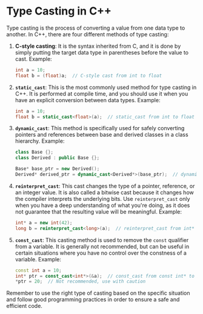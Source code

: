 # Type Casting in C++

Type casting is the process of converting a value from one data type to another. In C++, there are four different methods of type casting:

1. **C-style casting**: It is the syntax inherited from C, and it is done by simply putting the target data type in parentheses before the value to cast.
   Example:
   ```cpp
   int a = 10;
   float b = (float)a;  // C-style cast from int to float
   ```

2. **`static_cast`**: This is the most commonly used method for type casting in C++. It is performed at compile time, and you should use it when you have an explicit conversion between data types.
   Example:
   ```cpp
   int a = 10;
   float b = static_cast<float>(a);  // static_cast from int to float
   ```

3. **`dynamic_cast`**: This method is specifically used for safely converting pointers and references between base and derived classes in a class hierarchy.
   Example:
   ```cpp
   class Base {};
   class Derived : public Base {};

   Base* base_ptr = new Derived();
   Derived* derived_ptr = dynamic_cast<Derived*>(base_ptr);  // dynamic_cast from Base* to Derived*
   ```

4. **`reinterpret_cast`**: This cast changes the type of a pointer, reference, or an integer value. It is also called a bitwise cast because it changes how the compiler interprets the underlying bits. Use `reinterpret_cast` only when you have a deep understanding of what you're doing, as it does not guarantee that the resulting value will be meaningful.
   Example:
   ```cpp
   int* a = new int(42);
   long b = reinterpret_cast<long>(a);  // reinterpret_cast from int* to long
   ```

5. **`const_cast`**: This casting method is used to remove the `const` qualifier from a variable. It is generally not recommended, but can be useful in certain situations where you have no control over the constness of a variable.
   Example:
   ```cpp
   const int a = 10;
   int* ptr = const_cast<int*>(&a);  // const_cast from const int* to int*
   *ptr = 20;  // Not recommended, use with caution
   ```

Remember to use the right type of casting based on the specific situation and follow good programming practices in order to ensure a safe and efficient code.